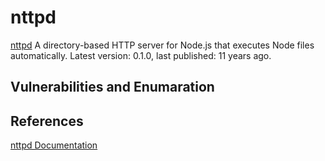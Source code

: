 # nttpd

[nttpd](https://www.npmjs.com/package/nttpd) A directory-based HTTP server for Node.js that executes Node files automatically. Latest version: 0.1.0, last published: 11 years ago.

## Vulnerabilities and Enumaration

## References 

[nttpd Documentation](https://www.npmjs.com/package/nttpd)